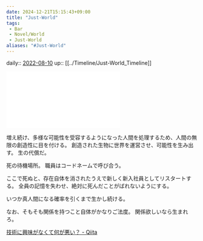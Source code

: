 ```yaml
---
date: 2024-12-21T15:15:43+09:00
title: "Just-World"
tags:
 - Bar
 - Novel/World
 - Just-World
aliases: "#Just-World"
---
```


daily:: [2022-08-10](Daily_Note/2022-08-10.md)
up:: [[../Timeline/Just-World_Timeline]]

![胎児よ、胎児よなぜ踊る？](%E8%83%8E%E5%85%90%E3%82%88%E3%80%81%E8%83%8E%E5%85%90%E3%82%88%E3%81%AA%E3%81%9C%E8%B8%8A%E3%82%8B%EF%BC%9F.md)


増え続け、多様な可能性を受容するようになった人間を処理するため、人間の無限の創造性に目を付ける。
創造された生物に世界を運営させ、可能性を生み出す。
生の代償だ。

死の待機場所。
職員はコードネームで呼び合う。


ここで死ぬと、存在自体を消されたうえで新しく新入社員としてリスタートする。
全員の記憶を失わせ、絶対に死んだことがばれないようにする。

いつか真人間になる確率を引くまで生かし続ける。


なお、そもそも関係を持つこと自体がかなりご法度。
関係欲しいなら生まれろ。

[技術に興味がなくて何が悪い？ - Qiita](https://qiita.com/indigonightism/items/c1bf747bed15e2840936)